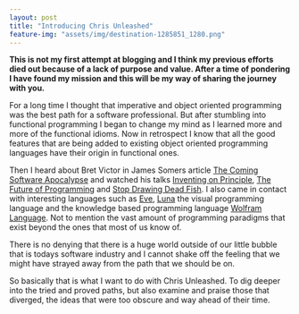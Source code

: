 ```yaml
---
layout: post
title: "Introducing Chris Unleashed"
feature-img: "assets/img/destination-1285851_1280.png"
---
```

**This is not my first attempt at blogging and I think my previous efforts died out because of a lack of purpose and value. After a time of pondering I have found my mission and this will be my way of sharing the journey with you.**

For a long time I thought that imperative and object oriented programming was the best path for a software professional. But after stumbling into functional programming I began to change my mind as I learned more and more of the functional idioms. Now in retrospect I know that all the good features that are being added to existing object oriented programming languages have their origin in functional ones.

Then I heard about Bret Victor in James Somers article [The Coming Software Apocalypse](https://www.theatlantic.com/technology/archive/2017/09/saving-the-world-from-code/540393/) and watched his talks [Inventing on Principle](https://www.youtube.com/watch?v=PUv66718DII), [The Future of Programming](https://www.youtube.com/watch?v=8pTEmbeENF4&t=923s) and [Stop Drawing Dead Fish](https://www.youtube.com/watch?v=ZfytHvgHybA). I also came in contact with interesting languages such as [Eve](http://play.witheve.com/), [Luna](https://www.luna-lang.org/) the visual programming language and the knowledge based programming language [Wolfram Language](https://www.wolfram.com/language/). Not to mention the vast amount of programming paradigms that exist beyond the ones that most of us know of.

There is no denying that there is a huge world outside of our little bubble that is todays software industry and I cannot shake off the feeling that we might have strayed away from the path that we should be on.

So basically that is what I want to do with Chris Unleashed. To dig deeper into the tried and proved paths, but also examine and praise those that diverged, the ideas that were too obscure and way ahead of their time.